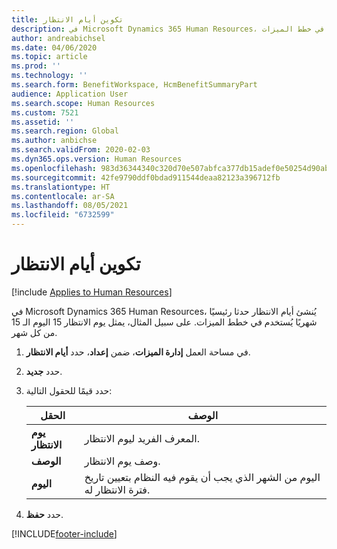 ```yaml
---
title: تكوين أيام الانتظار
description: في Microsoft Dynamics 365 Human Resources، يُنشئ أيام الانتظار حدثا رئيسيًا شهريًا يُستخدم في خطط الميزات.
author: andreabichsel
ms.date: 04/06/2020
ms.topic: article
ms.prod: ''
ms.technology: ''
ms.search.form: BenefitWorkspace, HcmBenefitSummaryPart
audience: Application User
ms.search.scope: Human Resources
ms.custom: 7521
ms.assetid: ''
ms.search.region: Global
ms.author: anbichse
ms.search.validFrom: 2020-02-03
ms.dyn365.ops.version: Human Resources
ms.openlocfilehash: 983d36344340c320d70e507abfca377db15adef0e50254d90abe8c819fe84e96
ms.sourcegitcommit: 42fe9790ddf0bdad911544deaa82123a396712fb
ms.translationtype: HT
ms.contentlocale: ar-SA
ms.lasthandoff: 08/05/2021
ms.locfileid: "6732599"
---
```

# <a name="configure-waiting-days"></a>تكوين أيام الانتظار

[!include [Applies to Human Resources](../includes/applies-to-hr.md)]

في Microsoft Dynamics 365 Human Resources، يُنشئ أيام الانتظار حدثا رئيسيًا شهريًا يُستخدم في خطط الميزات. على سبيل المثال، يمثل يوم الانتظار 15 اليوم الـ 15 من كل شهر. 

1. في مساحة العمل **إدارة الميزات**، ضمن **إعداد**، حدد **أيام الانتظار**.

2. حدد **جديد**.

3. حدد قيمًا للحقول التالية:

   | الحقل | ‏‏الوصف |
   | --- | --- |
   | **يوم الانتظار** | المعرف الفريد ليوم الانتظار. |
   | **‏‏الوصف** | وصف يوم الانتظار. |
   | **اليوم** | اليوم من الشهر الذي يجب أن يقوم فيه النظام بتعيين تاريخ فترة الانتظار له. |
   
4. حدد **حفظ**.


[!INCLUDE[footer-include](../includes/footer-banner.md)]